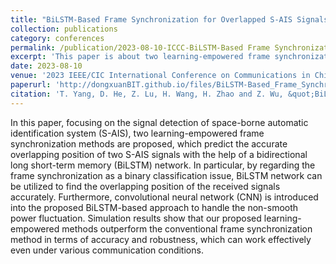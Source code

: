 ```yaml
---
title: "BiLSTM-Based Frame Synchronization for Overlapped S-AIS Signals: A Learning-Empowered Approach"
collection: publications
category: conferences
permalink: /publication/2023-08-10-ICCC-BiLSTM-Based Frame Synchronization for Overlapped S-AIS Signals A Learning-Empowered Approach-number-7
excerpt: 'This paper is about two learning-empowered frame synchronization methods.'
date: 2023-08-10
venue: '2023 IEEE/CIC International Conference on Communications in China (ICCC)'
paperurl: 'http://dongxuanBIT.github.io/files/BiLSTM-Based_Frame_Synchronization_for_Overlapped_S-AIS_Signals_A_Learning-Empowered_Approach.pdf'
citation: 'T. Yang, D. He, Z. Lu, H. Wang, H. Zhao and Z. Wu, &quot;BiLSTM-Based Frame Synchronization for Overlapped S-AIS Signals: A Learning-Empowered Approach,&quot; in <i>Proc. 2023 IEEE/CIC International Conference on Communications in China (ICCC)</i>, Dalian, China, 2023, pp. 1-6.'
---
```


In this paper, focusing on the signal detection of space-borne automatic identification system (S-AIS), two learning-empowered frame synchronization methods are proposed, which predict the accurate overlapping position of two S-AIS signals with the help of a bidirectional long short-term memory (BiLSTM) network. In particular, by regarding the frame synchronization as a binary classification issue, BiLSTM network can be utilized to find the overlapping position of the received signals accurately. Furthermore, convolutional neural network (CNN) is introduced into the proposed BiLSTM-based approach to handle the non-smooth power fluctuation. Simulation results show that our proposed learning-empowered methods outperform the conventional frame synchronization method in terms of accuracy and robustness, which can work effectively even under various communication conditions.